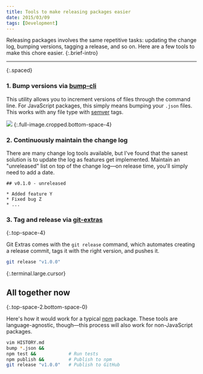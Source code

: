 ```yaml
---
title: Tools to make releasing packages easier
date: 2015/03/09
tags: [Development]
---
```

Releasing packages involves the same repetitive tasks: updating the change log, bumping versions, tagging a release, and so on. Here are a few tools to make this chore easier.
{:.brief-intro}

----
{:.spaced}

### 1. Bump versions via [bump-cli](http://npmjs.com/bump-cli)
This utility allows you to increment versions of files through the command line. For JavaScript packages, this simply means bumping your `.json` files. This works with any file type with [semver](http://semver.org/) tags.

![](https://camo.githubusercontent.com/b35364114a530e5b4066d719c150d7abaaf4e95f/687474703a2f2f63646e2e7261776769742e636f6d2f727374616372757a2f62756d702d636c692f613235316336332f62756d702e706e67)
{:.full-image.cropped.bottom-space-4}

### 2. Continuously maintain the change log
There are many change log tools available, but I've found that the sanest solution is to update the log as features get implemented. Maintain an "unreleased" list on top of the change log—on release time, you'll simply need to add a date.

```
## v0.1.0 - unreleased

* Added feature Y
* Fixed bug Z
* ...
```

### 3. Tag and release via [git-extras](https://github.com/tj/git-extras)
{:.top-space-4}

Git Extras comes with the `git release` command, which automates creating a release commit, tags it with the right version, and pushes it.

```sh
git release "v1.0.0"
```
{:.terminal.large.cursor}


## All together now
{:.top-space-2.bottom-space-0}

Here's how it would work for a typical [npm](http://npmjs.com) package. These tools are language-agnostic, though—this process will also work for non-JavaScript packages.

```sh
vim HISTORY.md
bump *.json &&
npm test &&            # Run tests
npm publish &&         # Publish to npm
git release "v1.0.0"   # Publish to GitHub
```
